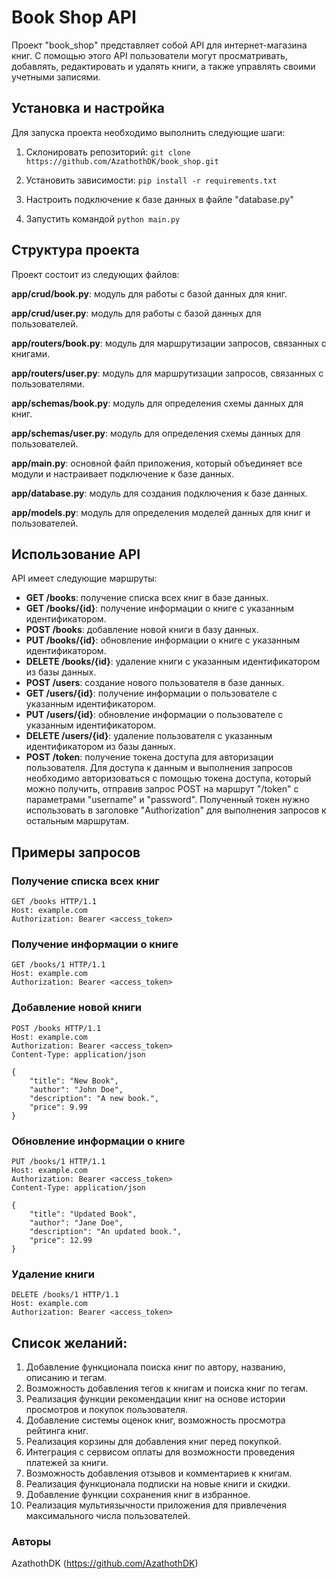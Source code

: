 # Book Shop API
Проект "book_shop" представляет собой API для интернет-магазина книг. С помощью этого API пользователи могут просматривать, добавлять, редактировать и удалять книги, а также управлять своими учетными записями.

## Установка и настройка

Для запуска проекта необходимо выполнить следующие шаги:
 
1. Склонировать репозиторий:
`git clone https://github.com/AzathothDK/book_shop.git`

2. Установить зависимости:
`pip install -r requirements.txt`

3. Настроить подключение к базе данных в файле "database.py"

4. Запустить командой
`python main.py`
## Структура проекта
Проект состоит из следующих файлов:

**app/crud/book.py**: модуль для работы с базой данных для книг.

**app/crud/user.py**: модуль для работы с базой данных для пользователей.

**app/routers/book.py**: модуль для маршрутизации запросов, связанных с книгами.

**app/routers/user.py**: модуль для маршрутизации запросов, связанных с пользователями.

**app/schemas/book.py**: модуль для определения схемы данных для книг.

**app/schemas/user.py**: модуль для определения схемы данных для пользователей.

**app/main.py**: основной файл приложения, который объединяет все модули и настраивает подключение к базе данных.

**app/database.py**: модуль для создания подключения к базе данных.

**app/models.py**: модуль для определения моделей данных для книг и пользователей.
## Использование API

API имеет следующие маршруты:

- **GET /books**: получение списка всех книг в базе данных.
- **GET /books/{id}**: получение информации о книге с указанным идентификатором.
- **POST /books**: добавление новой книги в базу данных.
- **PUT /books/{id}**: обновление информации о книге с указанным идентификатором.
- **DELETE /books/{id}**: удаление книги с указанным идентификатором из базы данных.
- **POST /users**: создание нового пользователя в базе данных.
- **GET /users/{id}**: получение информации о пользователе с указанным идентификатором.
- **PUT /users/{id}**: обновление информации о пользователе с указанным идентификатором.
- **DELETE /users/{id}**: удаление пользователя с указанным идентификатором из базы данных.
- **POST /token**: получение токена доступа для авторизации пользователя.
Для доступа к данным и выполнения запросов необходимо авторизоваться с помощью токена доступа, который можно получить, отправив запрос POST на маршрут "/token" с параметрами "username" и "password". Полученный токен нужно использовать в заголовке "Authorization" для выполнения запросов к остальным маршрутам.

## Примеры запросов
### Получение списка всех книг
```
GET /books HTTP/1.1
Host: example.com
Authorization: Bearer <access_token>
```
### Получение информации о книге
```
GET /books/1 HTTP/1.1
Host: example.com
Authorization: Bearer <access_token>
```
### Добавление новой книги
```
POST /books HTTP/1.1
Host: example.com
Authorization: Bearer <access_token>
Content-Type: application/json

{
    "title": "New Book",
    "author": "John Doe",
    "description": "A new book.",
    "price": 9.99
}
```
### Обновление информации о книге
```
PUT /books/1 HTTP/1.1
Host: example.com
Authorization: Bearer <access_token>
Content-Type: application/json

{
    "title": "Updated Book",
    "author": "Jane Doe",
    "description": "An updated book.",
    "price": 12.99
}
```
### Удаление книги
```
DELETE /books/1 HTTP/1.1
Host: example.com
Authorization: Bearer <access_token>
```
## Список желаний:
1. Добавление функционала поиска книг по автору, названию, описанию и тегам.
2. Возможность добавления тегов к книгам и поиска книг по тегам.
3. Реализация функции рекомендации книг на основе истории просмотров и покупок пользователя.
4. Добавление системы оценок книг, возможность просмотра рейтинга книг.
5. Реализация корзины для добавления книг перед покупкой.
6. Интеграция с сервисом оплаты для возможности проведения платежей за книги.
7. Возможность добавления отзывов и комментариев к книгам.
8. Реализация функционала подписки на новые книги и скидки.
9. Добавление функции сохранения книг в избранное.
10. Реализация мультиязычности приложения для привлечения максимального числа пользователей.

### Авторы
AzathothDK (https://github.com/AzathothDK)
